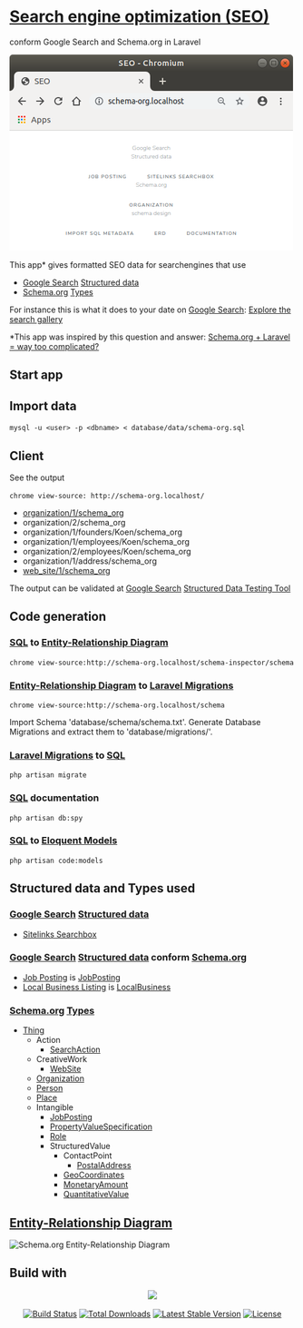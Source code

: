 # [Search engine optimization (SEO)](https://en.wikipedia.org/wiki/Search_engine_optimization)

conform Google Search and Schema.org in Laravel

![SEO](./docs/seo.png?raw=true "SEO")

This app* gives formatted SEO data for searchengines that use
- [Google Search](https://developers.google.com/search) [Structured data](https://developers.google.com/search/docs/data-types/article)
- [Schema.org](https://schema.org) [Types](https://schema.org/docs/full.html)

For instance this is what it does to your date on [Google Search](https://developers.google.com/search): [Explore the search gallery](https://developers.google.com/search/docs/guides/search-gallery)

*This app was inspired by this question and answer: [Schema.org + Laravel = way too complicated?
](https://stackoverflow.com/questions/33193525/schema-org-laravel-way-too-complicated)

## Start app

## Import data

```
mysql -u <user> -p <dbname> < database/data/schema-org.sql
```

## Client

See the output

```chrome view-source: http://schema-org.localhost/```
- [organization/1/schema_org](https://raw.githubusercontent.com/noud/schema-org/master/database/output/duodeka.organization.json)
- organization/2/schema_org
- organization/1/founders/Koen/schema_org
- organization/1/employees/Koen/schema_org
- organization/2/employees/Koen/schema_org
- organization/1/address/schema_org
- [web_site/1/schema_org](https://raw.githubusercontent.com/noud/schema-org/master/database/output/duodeka.website.json)

The output can be validated at [Google Search](https://developers.google.com/search) [Structured Data Testing Tool](https://search.google.com/structured-data/testing-tool)

## Code generation

### [SQL](https://en.wikipedia.org/wiki/SQL) to [Entity-Relationship Diagram](https://en.wikipedia.org/wiki/Entity–relationship_model)

```
chrome view-source:http://schema-org.localhost/schema-inspector/schema
```

### [Entity-Relationship Diagram](https://en.wikipedia.org/wiki/Entity–relationship_model) to [Laravel Migrations](https://laravel.com/docs/master/migrations)

```
chrome view-source:http://schema-org.localhost/schema
```

Import Schema 'database/schema/schema.txt'. Generate Database Migrations and extract them to 'database/migrations/'.

### [Laravel Migrations](https://laravel.com/docs/master/migrations) to [SQL](https://en.wikipedia.org/wiki/SQL)

```
php artisan migrate
```
### [SQL](https://en.wikipedia.org/wiki/SQL) documentation

```
php artisan db:spy
```

### [SQL](https://en.wikipedia.org/wiki/SQL) to [Eloquent Models](https://laravel.com/docs/master/eloquent)

```
php artisan code:models
```

## Structured data and Types used

### [Google Search](https://developers.google.com/search) [Structured data](https://developers.google.com/search/docs/data-types/article)

- [Sitelinks Searchbox](https://developers.google.com/search/docs/data-types/sitelinks-searchbox)

### [Google Search](https://developers.google.com/search) [Structured data](https://developers.google.com/search/docs/data-types/article) conform [Schema.org](https://schema.org)

- [Job Posting](https://developers.google.com/search/docs/data-types/job-posting) is [JobPosting](https://schema.org/JobPosting)
- [Local Business Listing](https://developers.google.com/search/docs/data-types/local-business) is [LocalBusiness](https://schema.org/LocalBusiness)

### [Schema.org](https://schema.org) [Types](https://schema.org/docs/full.html)

- [Thing](https://schema.org/Thing)
    - Action
        - [SearchAction](https://schema.org/SearchAction)
    - CreativeWork
        - [WebSite](https://schema.org/WebSite)
    - [Organization](https://schema.org/Organization)
    - [Person](https://schema.org/Person)
    - [Place](https://schema.org/Place)
    - Intangible
        - [JobPosting](https://schema.org/JobPosting)
        - [PropertyValueSpecification](https://schema.org/PropertyValueSpecification)
        - [Role](https://schema.org/Role)
        - StructuredValue
            - ContactPoint
                - [PostalAddress](https://schema.org/PostalAddress)
            - [GeoCoordinates](https://schema.org/GeoCoordinates)
            - [MonetaryAmount](https://schema.org/MonetaryAmount)
            - [QuantitativeValue](https://schema.org/QuantitativeValue)

## [Entity-Relationship Diagram](https://en.wikipedia.org/wiki/Entity–relationship_model)

![Schema.org Entity-Relationship Diagram](./docs/erd.png?raw=true "Schema.org Entity-Relationship Diagram")

## Build with

<p align="center"><img src="https://laravel.com/assets/img/components/logo-laravel.svg"></p>

<p align="center">
<a href="https://travis-ci.org/laravel/framework"><img src="https://travis-ci.org/laravel/framework.svg" alt="Build Status"></a>
<a href="https://packagist.org/packages/laravel/framework"><img src="https://poser.pugx.org/laravel/framework/d/total.svg" alt="Total Downloads"></a>
<a href="https://packagist.org/packages/laravel/framework"><img src="https://poser.pugx.org/laravel/framework/v/stable.svg" alt="Latest Stable Version"></a>
<a href="https://packagist.org/packages/laravel/framework"><img src="https://poser.pugx.org/laravel/framework/license.svg" alt="License"></a>
</p>